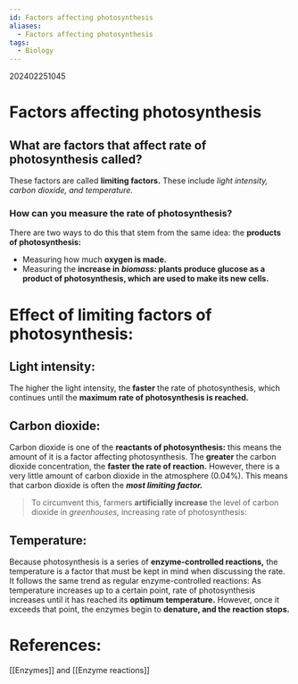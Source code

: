 ```yaml
---
id: Factors affecting photosynthesis
aliases:
  - Factors affecting photosynthesis
tags:
  - Biology
---
```


202402251045

# Factors affecting photosynthesis

## What are factors that affect rate of photosynthesis called?

These factors are called **limiting factors.** These include *light intensity, carbon dioxide, and temperature.* 

### How can you measure the rate of photosynthesis?

There are two ways to do this that stem from the same idea: the **products of photosynthesis:** 

- Measuring how much **oxygen is made.** 
- Measuring the **increase in *biomass:* plants produce glucose as a product of photosynthesis, which are used to make its new cells.**

# Effect of limiting factors of photosynthesis:

## Light intensity:

The higher the light intensity, the **faster** the rate of photosynthesis, which continues until the **maximum rate of photosynthesis is reached.** 

## Carbon dioxide:

Carbon dioxide is one of the **reactants of photosynthesis:** this means the amount of it is a factor affecting photosynthesis. The **greater** the carbon dioxide concentration, the **faster the rate of reaction.** However, there is a very little amount of carbon dioxide in the atmosphere (0.04%). This means that carbon dioxide is often the ***most limiting factor.*** 

> To circumvent this, farmers **artificially increase** the level of carbon dioxide in *greenhouses,* increasing rate of photosynthesis:

## Temperature:

Because photosynthesis is a series of **enzyme-controlled reactions,** the temperature is a factor that must be kept in mind when discussing the rate. It follows the same trend as regular enzyme-controlled reactions: As temperature increases up to a certain point, rate of photosynthesis increases until it has reached its **optimum temperature.** However, once it exceeds that point, the enzymes begin to **denature, and the reaction stops.** 

# **References:** 
[[Enzymes]] and [[Enzyme reactions]]
